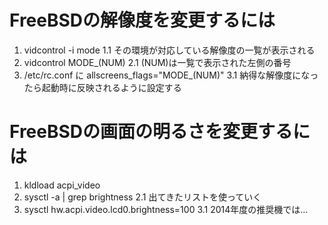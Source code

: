 # FreeBSDの解像度を変更するには

1. vidcontrol -i mode
	1.1 その環境が対応している解像度の一覧が表示される
2. vidcontrol MODE_(NUM)
	2.1 (NUM)は一覧で表示された左側の番号
3. /etc/rc.conf に allscreens_flags="MODE_(NUM)"
	3.1 納得な解像度になったら起動時に反映されるように設定する

# FreeBSDの画面の明るさを変更するには
1. kldload acpi_video
2. sysctl -a | grep brightness
	2.1 出てきたリストを使っていく
3. sysctl hw.acpi.video.lcd0.brightness=100
	3.1 2014年度の推奨機では…
